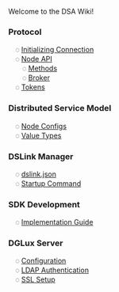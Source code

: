 Welcome to the DSA Wiki!

### Protocol
&emsp;◌ [Initializing Connection](Protocol-Communication)<br/>
&emsp;◌ [Node API](Node-API)<br/>
&emsp;&emsp;◌ [Methods](Methods)<br/>
&emsp;&emsp;◌ [Broker](Broker)<br/>
&emsp;◌ [Tokens](Token-Based-Handshake)<br/>
### Distributed Service Model
&emsp;◌ [Node Configs](Configs)<br/>
&emsp;◌ [Value Types](Value-Types)<br/>
### DSLink Manager
&emsp;◌ [dslink.json](dslink.json)<br/>
&emsp;◌ [Startup Command](Startup-Command)<br/>
### SDK Development
&emsp;◌ [Implementation Guide](SDK-Implementation-Guide)<br/>
### DGLux Server
&emsp;◌ [Configuration](DGLux-Server-Options)<br/>
&emsp;◌ [LDAP Authentication](DGLux-Server---LDAP-Authentication)<br/>
&emsp;◌ [SSL Setup](DGLux-Server---SSL)